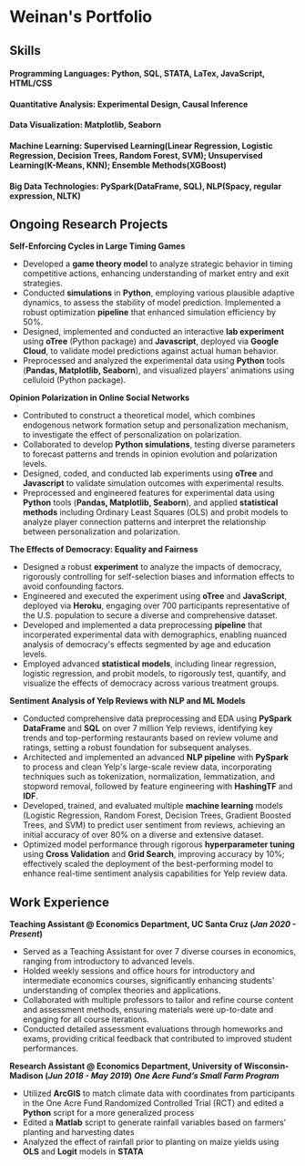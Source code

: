 # Weinan's Portfolio
## Skills
#### Programming Languages: Python, SQL, STATA, LaTex, JavaScript, HTML/CSS
#### Quantitative Analysis: Experimental Design, Causal Inference
#### Data Visualization: Matplotlib, Seaborn
#### Machine Learning: Supervised Learning(Linear Regression, Logistic Regression, Decision Trees, Random Forest, SVM); Unsupervised Learning(K-Means, KNN); Ensemble Methods(XGBoost)
#### Big Data Technologies: PySpark(DataFrame, SQL), NLP(Spacy, regular expression, NLTK)

## Ongoing Research Projects

**Self-Enforcing Cycles in Large Timing Games**
- Developed a **game theory model** to analyze strategic behavior in timing competitive actions, enhancing understanding of market entry and exit strategies.
- Conducted **simulations** in **Python**, employing various plausible adaptive dynamics, to assess the stability of model prediction. Implemented a robust optimization **pipeline** that enhanced simulation efficiency by 50%. 
- Designed, implemented and conducted an interactive **lab experiment** using **oTree** (Python package) and **Javascript**, deployed via **Google Cloud**, to validate model predictions against actual human behavior.
- Preprocessed and analyzed the experimental data using **Python** tools (**Pandas, Matplotlib, Seaborn**), and visualized players’ animations using celluloid (Python package).

**Opinion Polarization in Online Social Networks**
- Contributed to construct a theoretical model, which combines endogenous network formation setup and personalization mechanism, to investigate the effect of personalization on polarization.
- Collaborated to develop **Python simulations**, testing diverse parameters to forecast patterns and trends in opinion evolution and polarization levels.
- Designed, coded, and conducted lab experiments using **oTree** and **Javascript** to validate simulation outcomes with experimental results.
- Preprocessed and engineered features for experimental data using **Python** tools (**Pandas, Matplotlib, Seaborn**), and applied **statistical methods** including Ordinary Least Squares (OLS) and probit models to analyze player connection patterns and interpret the relationship between personalization and polarization.

**The Effects of Democracy: Equality and Fairness**
- Designed a robust **experiment** to analyze the impacts of democracy, rigorously controlling for self-selection biases and information effects to avoid confounding factors.
- Engineered and executed the experiment using **oTree** and **JavaScript**, deployed via **Heroku**, engaging over 700 participants representative of the U.S. population to secure a diverse and comprehensive dataset.
- Developed and implemented a data preprocessing **pipeline** that incorperated experimental data with demographics, enabling nuanced analysis of democracy's effects segmented by age and education levels.
- Employed advanced **statistical models**, including linear regression, logistic regression, and probit models, to rigorously test, quantify, and visualize the effects of democracy across various treatment groups.

**Sentiment Analysis of Yelp Reviews with NLP and ML Models**
- Conducted comprehensive data preprocessing and EDA using **PySpark DataFrame** and **SQL** on over 7 million Yelp reviews, identifying key trends and top-performing restaurants based on review volume and ratings, setting a robust foundation for subsequent analyses.
- Architected and implemented an advanced **NLP pipeline** with **PySpark** to process and clean Yelp's large-scale review data, incorporating techniques such as tokenization, normalization, lemmatization, and stopword removal, followed by feature engineering with **HashingTF** and **IDF**.
- Developed, trained, and evaluated multiple **machine learning** models (Logistic Regression, Random Forest, Decision Trees, Gradient Boosted Trees, and SVM) to predict user sentiment from reviews, achieving an initial accuracy of over 80% on a diverse and extensive dataset.
- Optimized model performance through rigorous **hyperparameter tuning** using **Cross Validation** and **Grid Search**, improving accuracy by 10%; effectively scaled the deployment of the best-performing model to enhance real-time sentiment analysis capabilities for Yelp review data.

## Work Experience
**Teaching Assistant @ Economics Department, UC Santa Cruz (_Jan 2020 - Present_)**
- Served as a Teaching Assistant for over 7 diverse courses in economics, ranging from introductory to advanced levels.
- Holded weekly sessions and office hours for introductory and intermediate economics courses, significantly enhancing students' understanding of complex theories and applications.
- Collaborated with multiple professors to tailor and refine course content and assessment methods, ensuring materials were up-to-date and engaging for all course iterations.
- Conducted detailed assessment evaluations through homeworks and exams, providing critical feedback that contributed to improved student performances.

**Research Assistant @ Economics Department, University of Wisconsin-Madison (_Jun 2018 - May 2019_)**
**_One Acre Fund’s Small Farm Program_**
- Utilized **ArcGIS** to match climate data with coordinates from participants in the One Acre Fund Randomized Controlled Trial (RCT) and edited a **Python** script for a more generalized process
- Edited a **Matlab** script to generate rainfall variables based on farmers’ planting and harvesting dates
- Analyzed the effect of rainfall prior to planting on maize yields using **OLS** and **Logit** models in **STATA**

